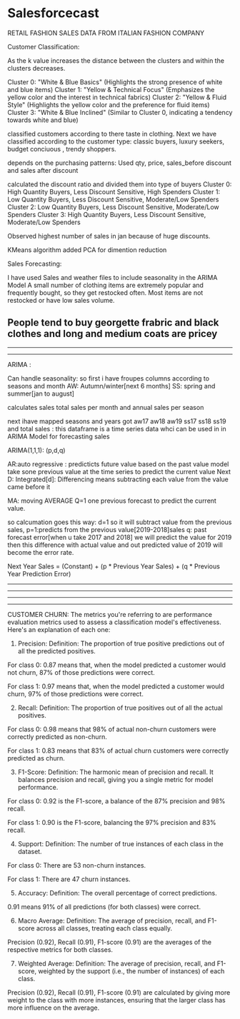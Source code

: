 # Salesforcecast

RETAIL FASHION SALES DATA FROM ITALIAN FASHION COMPANY

Customer Classification:

As the k value increases the distance between the clusters and within the clusters decreases.

Cluster 0: "White & Blue Basics" (Highlights the strong presence of white and blue items)
Cluster 1: "Yellow & Technical Focus" (Emphasizes the yellow color and the interest in technical fabrics)
Cluster 2: "Yellow & Fluid Style" (Highlights the yellow color and the preference for fluid items)
Cluster 3: "White & Blue Inclined" (Similar to Cluster 0, indicating a tendency towards white and blue)

classified customers according to there taste in clothing.
Next we have classified according to the customer type:
classic buyers, luxury seekers, budget conciuous , trendy shoppers.

depends on the purchasing patterns:
Used qty, price, sales_before discount and sales after discount 

calculated the discount ratio and divided them into type of buyers
Cluster 0: High Quantity Buyers, Less Discount Sensitive, High Spenders
Cluster 1: Low Quantity Buyers, Less Discount Sensitive, Moderate/Low Spenders
Cluster 2: Low Quantity Buyers, Less Discount Sensitive, Moderate/Low Spenders
Cluster 3: High Quantity Buyers, Less Discount Sensitive, Moderate/Low Spenders


Observed highest number of sales in jan because of huge discounts.

KMeans algorithm added PCA for dimention reduction



Sales Forecasting:

I have used Sales and weather files to include seasonality in the ARIMA Model
A small number of clothing items are extremely popular and frequently bought, so they get restocked often.
Most items are not restocked or have low sales volume.

People tend to buy georgette frabric and black clothes and long and medium coats are pricey
------------------------------------------------------
---------------------------------------------------
--------------------------------------------

ARIMA :

Can handle seasonality: so first i have froupes columns according to seasons and month 
AW: Autumn/winter[next 6 months]
SS: spring and summer[jan to august]

calculates sales total sales per month and annual sales per season 

next  ihave mapped seasons and years
got aw17 aw18 aw19 ss17 ss18 ss19 and total sales :
this dataframe is a time series data whci can be used in in ARIMA Model for forecasting sales

ARIMA(1,1,1): (p,d,q)

AR:auto regressive : predicticts future value based on the past value 
model take sone previous value at the time series to predict the current value
Next D: Integrated[d]:
  Differencing means subtracting each value from the value came before it

MA: moving AVERAGE Q=1
one previous forecast to predict the current value.


so calcumation goes this way:
d=1 so it will subtract value from the previous sales,
p=1:predicts from the previous value[2019-2018]sales
q: past forecast error[when u take 2017 and 2018] we will predict the value for 2019 then this difference with actual value and out predicted value of 2019 will become the error rate.

Next Year Sales = (Constant) + (p * Previous Year Sales) + (q * Previous Year Prediction Error)

-------------------------------------------------------
-----------------------------------------------------
---------------------------------------------------------
-----------------------------------------------------

CUSTOMER CHURN:
The metrics you're referring to are performance evaluation metrics used to assess a classification model's effectiveness. Here's an explanation of each one:

1. Precision:
Definition: The proportion of true positive predictions out of all the predicted positives.

For class 0: 0.87 means that, when the model predicted a customer would not churn, 87% of those predictions were correct.

For class 1: 0.97 means that, when the model predicted a customer would churn, 97% of those predictions were correct.

2. Recall:
Definition: The proportion of true positives out of all the actual positives.

For class 0: 0.98 means that 98% of actual non-churn customers were correctly predicted as non-churn.

For class 1: 0.83 means that 83% of actual churn customers were correctly predicted as churn.

3. F1-Score:
Definition: The harmonic mean of precision and recall. It balances precision and recall, giving you a single metric for model performance.

For class 0: 0.92 is the F1-score, a balance of the 87% precision and 98% recall.

For class 1: 0.90 is the F1-score, balancing the 97% precision and 83% recall.

4. Support:
Definition: The number of true instances of each class in the dataset.

For class 0: There are 53 non-churn instances.

For class 1: There are 47 churn instances.

5. Accuracy:
Definition: The overall percentage of correct predictions.

0.91 means 91% of all predictions (for both classes) were correct.

6. Macro Average:
Definition: The average of precision, recall, and F1-score across all classes, treating each class equally.

Precision (0.92), Recall (0.91), F1-score (0.91) are the averages of the respective metrics for both classes.

7. Weighted Average:
Definition: The average of precision, recall, and F1-score, weighted by the support (i.e., the number of instances) of each class.

Precision (0.92), Recall (0.91), F1-score (0.91) are calculated by giving more weight to the class with more instances, ensuring that the larger class has more influence on the average.
